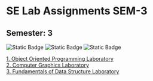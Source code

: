 # SE Lab Assignments SEM-3

## Semester: 3

![Static Badge](https://img.shields.io/badge/Object%20Oriented%20Programming-yellow)
![Static Badge](https://img.shields.io/badge/Computer%20Graphics%20-red)
![Static Badge](https://img.shields.io/badge/Fundamentals%20of%20Datasturctures-orange)

<a href="https://github.com/ninad-moree/SE-Lab-Work/tree/main/SE%20Sem-3/OOP%20Assignments">
      1. Object Oriented Programming Laboratory
</a>

<br />

<a href="CG Assignments">
      2. Computer Graphics Laboratory
</a>

<br />

<a href="DSL Assignments">
      3. Fundamentals of Data Structure Laboratory
</a>
